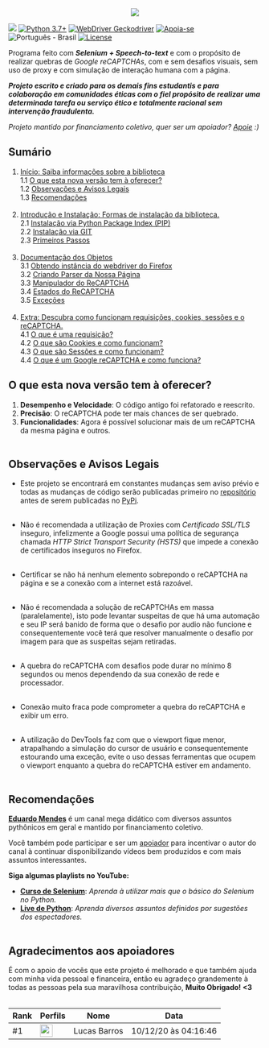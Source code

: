 <link rel="stylesheet" href="https://grecaptchabypass.readthedocs.io/index.css">

<center>
  <img src="https://image.prntscr.com/image/_buFoHQMQ2S6TmMWrYi_zw.png"/>
</center>

![](https://img.shields.io/badge/grecaptchabypass-v2.0.2b1-dodgerblue.svg)
[![Python 3.7+](https://img.shields.io/badge/Python-3.7+-dodgerblue.svg)](https://www.python.org/downloads/)
[![WebDriver Geckodriver](https://img.shields.io/badge/WebDriver-GeckoDriver-dodgerblue.svg)](https://github.com/mozilla/geckodriver/releases)
[![Apoia-se](https://img.shields.io/badge/Apoie-apoia.se-dodgerblue.svg)](https://apoia.se/grecaptchabypass)
![Português - Brasil](https://img.shields.io/badge/Português-BR-dodgerblue.svg)
[![License](https://img.shields.io/badge/License-GPL-%235d5d5d.svg)](https://github.com/EthicalMeikin/grecaptchabypass/blob/master/LICENSE.md)

Programa feito com **_Selenium + Speech-to-text_** e com o propósito de
realizar quebras de _Google reCAPTCHAs_, com e sem desafios visuais, sem uso de
proxy e com simulação de interação humana com a página.

**_Projeto escrito e criado para os demais fins estudantis e
para colaboração em comunidades éticas com o fiel propósito de realizar uma
determinada tarefa ou serviço ético e totalmente racional sem intervenção
fraudulenta._**

_Projeto mantido por financiamento coletivo, quer ser um apoiador?
[Apoie](https://apoia.se/grecaptchabypass) :)_

## Sumário

1. [Início: Saiba informações sobre a biblioteca](/)<br/>
1.1 [O que esta nova versão tem à oferecer?](/#o-que-esta-nova-versao-tem-a-oferecer)<br/>
1.2 [Observações e Avisos Legais](/#observacoes-e-avisos-legais)<br/>
1.3 [Recomendações](/#recomendacoes)<br/><br/>
2. [Introdução e Instalação: Formas de instalação da biblioteca.](/introduction-and-installation)<br/>
2.1 [Instalação via Python Package Index (PIP)](/introduction-and-installation/#instalacao-via-python-package-index-pip)<br/>
2.2 [Instalação via GIT](/introduction-and-installation/#instalacao-via-git)<br/>
2.3 [Primeiros Passos](/introduction-and-installation/#primeiros-passos)<br/><br/>
3. [Documentação dos Objetos](/objects-documentation)<br/>
3.1 [Obtendo instância do webdriver do Firefox](/objects-documentation/#obtendo-instancia-do-webdriver-do-firefox)<br/>
3.2 [Criando Parser da Nossa Página](/objects-documentation/#criando-parser-da-nossa-pagina)<br/>
3.3 [Manipulador do ReCAPTCHA](/objects-documentation/#manipulador-do-recaptcha)<br/>
3.4 [Estados do ReCAPTCHA](/objects-documentation/#estados-do-recaptcha)<br/>
3.5 [Exceções](/objects-documentation/#excecoes)<br/><br/>
4. [Extra: Descubra como funcionam requisições, cookies, sessões e o reCAPTCHA.](/extra)<br/>
4.1 [O que é uma requisição?](/extra/#o-que-e-uma-requisicao)<br/>
4.2 [O que são Cookies e como funcionam?](/extra/#o-que-sao-cookies-e-como-funcionam)<br/>
4.3 [O que são Sessões e como funcionam?](/extra/#o-que-sao-sessoes-e-como-funcionam)<br/>
4.4 [O que é um Google reCAPTCHA e como funciona?](/extra/#o-que-e-um-google-recaptcha-e-como-funciona)<br/>

## O que esta nova versão tem à oferecer?

1. **Desempenho e Velocidade**: O código antigo foi refatorado e reescrito.
2. **Precisão**: O reCAPTCHA pode ter mais chances de ser quebrado.
3. **Funcionalidades**: Agora é possível solucionar mais de um reCAPTCHA da
mesma página e outros.<br/><br/>

## Observações e Avisos Legais

* Este projeto se encontrará em constantes mudanças sem aviso prévio e todas as
mudanças de código serão publicadas primeiro no
[repositório](https://github.com/EthicalMeikin/grecaptchabypass) antes de
serem publicadas no [PyPi](https://pypi.com/project/grecaptchabypass).<br/><br/>

* Não é recomendada a utilização de Proxies com *Certificado SSL/TLS* inseguro,
infelizmente a Google possui uma política de segurança chamada
*HTTP Strict Transport Security (HSTS)* que impede a conexão de certificados
inseguros no Firefox.<br/><br/>

* Certificar se não há nenhum elemento sobrepondo o reCAPTCHA na página e se a
conexão com a internet está razoável.<br/><br/>

* Não é recomendada a solução de reCAPTCHAs em massa (paralelamente),
isto pode levantar suspeitas de que há uma automação e seu IP será banido de
forma que o desafio por audio não funcione e consequentemente você terá que
resolver manualmente o desafio por imagem para que as suspeitas sejam
retiradas.<br/><br/>

* A quebra do reCAPTCHA com desafios pode durar no mínimo 8 segundos ou menos
dependendo da sua conexão de rede e processador.<br/><br/>

* Conexão muito fraca pode comprometer a quebra do reCAPTCHA e exibir um erro.
<br/><br/>

* A utilização do DevTools faz com que o viewport fique menor, atrapalhando a
simulação do cursor de usuário e consequentemente estourando uma exceção, evite
o uso dessas ferramentas que ocupem o viewport enquanto a quebra do reCAPTCHA
estiver em andamento.<br/><br/>


## Recomendações
[**Eduardo Mendes**](http://youtube.com/c/eduardomendes) é um canal mega didático
com diversos assuntos pythônicos em geral e mantido por financiamento
coletivo.

Você também pode participar e ser um [apoiador](https://apoia.se/livedepython)
para incentivar o autor do canal à continuar disponibilizando vídeos bem
produzidos e com mais assuntos interessantes.

**Siga algumas playlists no YouTube:**

 - [**Curso de Selenium**](http://encurtador.com.br/hEHY9): _Aprenda à utilizar
 mais que o básico do Selenium no Python._
 - [**Live de Python**](http://encurtador.com.br/cpIU3): _Aprenda diversos assuntos
 definidos por sugestões dos espectadores._<br/><br/>


## Agradecimentos aos apoiadores
É com o apoio de vocês que este projeto é melhorado e que também ajuda com
minha vida pessoal e financeira, então eu agradeço grandemente à todas as
pessoas pela sua maravilhosa contribuição, **Muito Obrigado! <3**
<br/><br/>

<span align="center">

| Rank | Perfils | Nome | Data |
|-|-|-|-|
| #1   | <img src="https://www.gravatar.com/avatar/3516fabc30e2a6a444de239f80b133cd?d=mp" width="25"/> | Lucas Barros | 10/12/20 às 04:16:46 |

</span>

